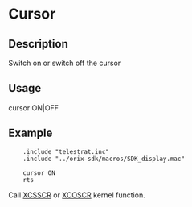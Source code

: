 # Cursor

## Description

Switch on or switch off the cursor

## Usage

cursor ON|OFF

## Example

```ca65
    .include "telestrat.inc"
    .include "../orix-sdk/macros/SDK_display.mac"

    cursor ON
    rts
```

Call [XCSSCR](../../../developer_manual/kernel/primitives/xcsscr.md) or [XCOSCR](../../../developer_manual/kernel/primitives/xcoscr.md) kernel function.


